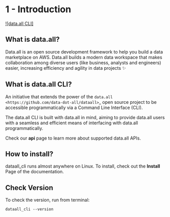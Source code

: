 
# 1 - Introduction

[![data.all CLI]](https://github.com/data-dot-all/dataall/)

## What is data.all?

Data.all is an open source development framework to help you build a data marketplace on AWS.  Data.all builds a modern data workspace that makes collaboration among diverse users (like business, analysts and engineers) easier, increasing efficiency and agility in data projects ✨


## What is data.all CLI?

An initiative that extends the power of the `data.all <https://github.com/data-dot-all/dataall>`_ open source project to be accessible programmatically via a Command Line Interface (CLI).

The data.all CLI is built with data.all in mind, aiming to provide data.all users with a seamless and efficient means of interfacing with data.all programmatically.

Check our **api** page to learn more about supported data.all APIs.


## How to install?

dataall_cli runs almost anywhere on Linux. To install, check out the **Install** Page of the documentation.


## Check Version

To check the version, run from terminal:

```
dataall_cli --version
```

